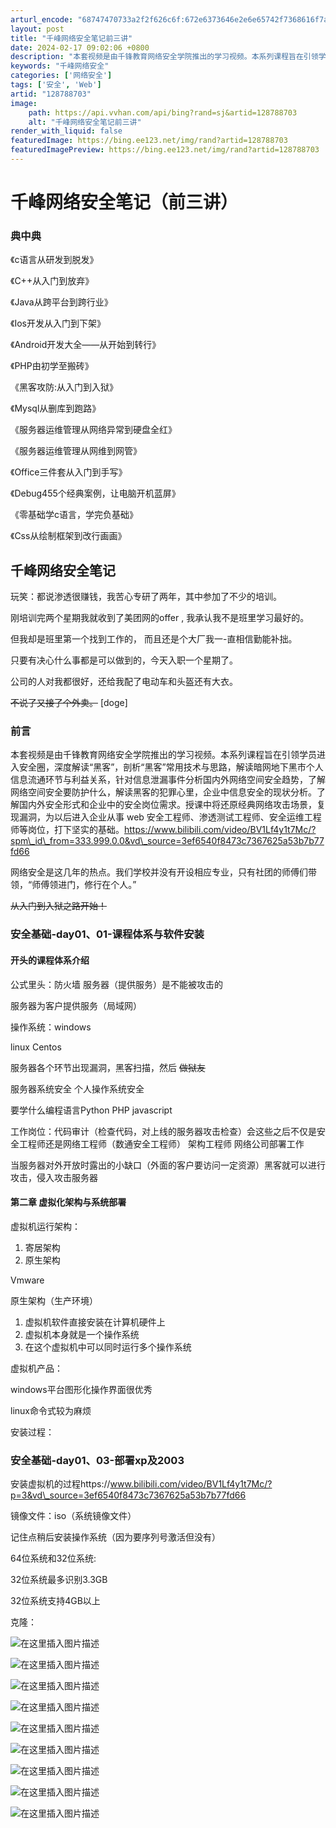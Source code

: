 ```yaml
---
arturl_encode: "68747470733a2f2f626c6f:672e6373646e2e6e65742f7368616f7a68656e67303530332f:61727469636c652f64657461696c732f313238373838373033"
layout: post
title: "千峰网络安全笔记前三讲"
date: 2024-02-17 09:02:06 +0800
description: "本套视频是由千锋教育网络安全学院推出的学习视频。本系列课程旨在引领学员进入安全圈，深度解读“黑客”，"
keywords: "千峰网络安全"
categories: ['网络安全']
tags: ['安全', 'Web']
artid: "128788703"
image:
    path: https://api.vvhan.com/api/bing?rand=sj&artid=128788703
    alt: "千峰网络安全笔记前三讲"
render_with_liquid: false
featuredImage: https://bing.ee123.net/img/rand?artid=128788703
featuredImagePreview: https://bing.ee123.net/img/rand?artid=128788703
---
```


# 千峰网络安全笔记（前三讲）

### 典中典

《c语言从研发到脱发》
  
《C++从入门到放弃》
  
《Java从跨平台到跨行业》
  
《Ios开发从入门到下架》
  
《Android开发大全——从开始到转行》
  
《PHP由初学至搬砖》
  
《黑客攻防:从入门到入狱》
  
《Mysql从删库到跑路》
  
《服务器运维管理从网络异常到硬盘全红》
  
《服务器运维管理从网维到网管》
  
《Office三件套从入门到手写》
  
《Debug455个经典案例，让电脑开机蓝屏》
  
《零基础学c语言，学完负基础》
  
《Css从绘制框架到改行画画》

## 千峰网络安全笔记

玩笑：都说渗透很赚钱，我苦心专研了两年，其中参加了不少的培训。
  
刚培训完两个星期我就收到了美团网的offer , 我承认我不是班里学习最好的。
  
但我却是班里第一个找到工作的， 而且还是个大厂我一-直相信勤能补拙。
  
只要有决心什么事都是可以做到的，今天入职一个星期了。
  
公司的人对我都很好，还给我配了电动车和头盔还有大衣。
  
~~不说了又接了个外卖。~~
[doge]

### 前言

本套视频是由千锋教育网络安全学院推出的学习视频。本系列课程旨在引领学员进入安全圈，深度解读“黑客”，剖析“黑客”常用技术与思路，解读暗网地下黑市个人信息流通环节与利益关系，针对信息泄漏事件分析国内外网络空间安全趋势，了解网络空间安全要防护什么，解读黑客的犯罪心里，企业中信息安全的现状分析。了解国内外安全形式和企业中的安全岗位需求。授课中将还原经典网络攻击场景，复现漏洞，为以后进入企业从事 web 安全工程师、渗透测试工程师、安全运维工程师等岗位，打下坚实的基础。https://www.bilibili.com/video/BV1Lf4y1t7Mc/?spm\_id\_from=333.999.0.0&vd\_source=3ef6540f8473c7367625a53b7b77fd66

网络安全是这几年的热点。我们学校并没有开设相应专业，只有社团的师傅们带领，“师傅领进门，修行在个人。”
  
~~从入门到入狱之路开始！~~

### 安全基础-day01、01-课程体系与软件安装

#### 开头的课程体系介绍

公式里头：防火墙 服务器（提供服务）是不能被攻击的

服务器为客户提供服务（局域网）

操作系统：windows

linux Centos

服务器各个环节出现漏洞，黑客扫描，然后
~~做狱友~~

服务器系统安全 个人操作系统安全

要学什么编程语言Python PHP javascript

工作岗位：代码审计（检查代码，对上线的服务器攻击检查）会这些之后不仅是安全工程师还是网络工程师（数通安全工程师） 架构工程师 网络公司部署工作

当服务器对外开放时露出的小缺口（外面的客户要访问一定资源）黑客就可以进行攻击，侵入攻击服务器

#### 第二章 虚拟化架构与系统部署

虚拟机运行架构：

1. 寄居架构
2. 原生架构

Vmware
  
原生架构（生产环境）

1. 虚拟机软件直接安装在计算机硬件上
2. 虚拟机本身就是一个操作系统
3. 在这个虚拟机中可以同时运行多个操作系统

虚拟机产品：

windows平台图形化操作界面很优秀

linux命令式较为麻烦

安装过程：

### 安全基础-day01、03-部署xp及2003

安装虚拟机的过程https://www.bilibili.com/video/BV1Lf4y1t7Mc/?p=3&vd\_source=3ef6540f8473c7367625a53b7b77fd66

镜像文件：iso（系统镜像文件）

记住点稍后安装操作系统（因为要序列号激活但没有）

64位系统和32位系统:

32位系统最多识别3.3GB

32位系统支持4GB以上

克隆：

![在这里插入图片描述](https://i-blog.csdnimg.cn/blog_migrate/54eaa4974b53db0aa199d56fa50e0359.png#pic_center)
  
![在这里插入图片描述](https://i-blog.csdnimg.cn/blog_migrate/82166deb0f5bfa4009feea70c47501b9.png#pic_center)
  
![在这里插入图片描述](https://i-blog.csdnimg.cn/blog_migrate/7e060d749d2938e8382765d184ec0ded.png#pic_center)
  
![在这里插入图片描述](https://i-blog.csdnimg.cn/blog_migrate/5b0de4d4d79a096d47f807ef9e81501a.png#pic_center)
  
![在这里插入图片描述](https://i-blog.csdnimg.cn/blog_migrate/bf194d7e1aef13116ed107b87e36e600.png#pic_center)
  
![在这里插入图片描述](https://i-blog.csdnimg.cn/blog_migrate/f7ed082c62e6a085df4eaca710db1585.png#pic_center)
  
![在这里插入图片描述](https://i-blog.csdnimg.cn/blog_migrate/cdf66cb96f25da10af81dbdaceb62df9.png#pic_center)
  
![在这里插入图片描述](https://i-blog.csdnimg.cn/blog_migrate/d63526aa67fa0f97b089511765110647.png#pic_center)
  
![在这里插入图片描述](https://i-blog.csdnimg.cn/blog_migrate/8d95ebd1a2523e34ec5a481ce0ba3cfc.png#pic_center)